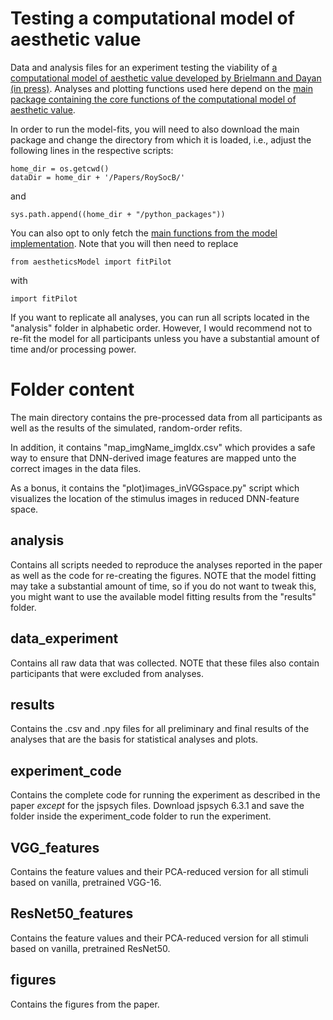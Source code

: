 # Testing a computational model of aesthetic value
Data and analysis files for an experiment testing the viability of [a computational model of aesthetic value developed by Brielmann and Dayan (in press)](https://psyarxiv.com/eaqkc/).
Analyses and plotting functions used here depend on the [main package containing the core functions of the computational model of aesthetic value](https://github.com/aenneb/intro-aesthetic-value-model).

In order to run the model-fits, you will need to also download the main package and change the directory from which it is loaded, i.e., adjust the following lines in the respective scripts:
```
home_dir = os.getcwd()
dataDir = home_dir + '/Papers/RoySocB/'
```
and
```
sys.path.append((home_dir + "/python_packages"))
```

You can also opt to only fetch the [main functions from the model implementation](https://github.com/aenneb/intro-aesthetic-value-model/blob/main/python_packages/aestheticsModel/fitPilot.py). Note that you will then need to replace
```
from aestheticsModel import fitPilot
```
with
```
import fitPilot
```

If you want to replicate all analyses, you can run all scripts located in the "analysis" folder in alphabetic order. However, I would recommend not to re-fit the model for all participants unless you have a substantial amount of time and/or processing power.

# Folder content

The main directory contains the pre-processed data from all participants as well as the results of the simulated, random-order refits.

In addition, it contains "map_imgName_imgIdx.csv" which provides a safe way to ensure that DNN-derived image features are mapped unto the correct images in the data files. 

As a bonus, it contains the "plot)images_inVGGspace.py" script which visualizes the location of the stimulus images in reduced DNN-feature space.

## analysis

Contains all scripts needed to reproduce the analyses reported in the paper as well as the code for re-creating the figures. NOTE that the model fitting may take a substantial amount of time, so if you do not want to tweak this, you might want to use the available model fitting results from the "results" folder.

## data_experiment

Contains all raw data that was collected. NOTE that these files also contain participants that were excluded from analyses.

## results

Contains the .csv and .npy files for all preliminary and final results of the analyses that are the basis for statistical analyses and plots.

## experiment_code

Contains the complete code for running the experiment as described in the paper *except* for the jspsych files. Download jspsych 6.3.1 and save the folder inside the experiment_code folder to run the experiment.

## VGG_features

Contains the feature values and their PCA-reduced version for all stimuli based on vanilla, pretrained VGG-16.

## ResNet50_features

Contains the feature values and their PCA-reduced version for all stimuli based on vanilla, pretrained ResNet50.

## figures

Contains the figures from the paper.


